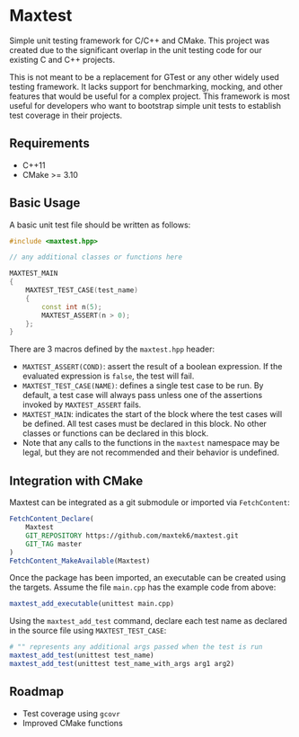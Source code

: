# Maxtest

Simple unit testing framework for C/C++ and CMake. This project was 
created due to the significant overlap in the unit testing code for
our existing C and C++ projects.

This is not meant to be a replacement for GTest or any other widely
used testing framework. It lacks support for benchmarking, mocking,
and other features that would be useful for a complex project. This
framework is most useful for developers who want to bootstrap simple
unit tests to establish test coverage in their projects.

## Requirements

+ C++11
+ CMake >= 3.10

## Basic Usage

A basic unit test file should be written as follows:

```c++
#include <maxtest.hpp>

// any additional classes or functions here

MAXTEST_MAIN
{
    MAXTEST_TEST_CASE(test_name)
    {
        const int n(5);
        MAXTEST_ASSERT(n > 0);  
    };
}
```

There are 3 macros defined by the `maxtest.hpp` header:

+ `MAXTEST_ASSERT(COND)`: assert the result of a boolean expression. If
the evaluated expression is `false`, the test will fail.
+ `MAXTEST_TEST_CASE(NAME)`: defines a single test case to be run. By
default, a test case will always pass unless one of the assertions
invoked by `MAXTEST_ASSERT` fails.
+ `MAXTEST_MAIN`: indicates the start of the block where the test cases
will be defined. All test cases must be declared in this block. No other
classes or functions can be declared in this block.
+ Note that any calls to the functions in the `maxtest` namespace may be
legal, but they are not recommended and their behavior is undefined.

## Integration with CMake

Maxtest can be integrated as a git submodule or imported via `FetchContent`:
```cmake
FetchContent_Declare(
    Maxtest
    GIT_REPOSITORY https://github.com/maxtek6/maxtest.git
    GIT_TAG master
)
FetchContent_MakeAvailable(Maxtest)
```

Once the package has been imported, an executable can be created using the
targets. Assume the file `main.cpp` has the example code from above:

```cmake
maxtest_add_executable(unittest main.cpp)
```

Using the `maxtest_add_test` command, declare each test name as declared in
the source file using `MAXTEST_TEST_CASE`:

```cmake
# "" represents any additional args passed when the test is run
maxtest_add_test(unittest test_name)
maxtest_add_test(unittest test_name_with_args arg1 arg2)
```

## Roadmap

+ Test coverage using `gcovr`
+ Improved CMake functions